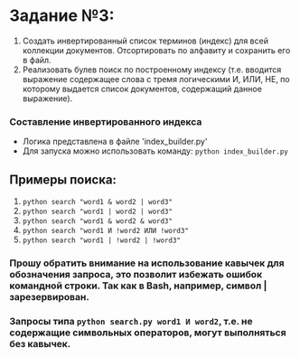 # Задание №3:
1. Создать инвертированный список терминов (индекс) для всей коллекции документов. Отсортировать по алфавиту и сохранить его в файл.
2. Реализовать булев поиск по построенному индексу (т.е. вводится выражение содержащее слова с тремя логическими И, ИЛИ, НЕ, по которому выдается список документов, содержащий данное выражение).

### Составление инвертированного индекса
- Логика представлена в файле 'index_builder.py'
- Для запуска можно использовать команду: ```python index_builder.py```

## Примеры поиска:
1. ``` python search "word1 & word2 | word3" ```
2. ```python search "word1 | word2 | word3" ```
3. ```python search "word1 & word2 & word3" ```
4. ```python search "word1 И !word2 ИЛИ !word3" ```
5. ```python search "word1 | !word2 | !word3" ```

### Прошу обратить внимание на использование кавычек для обозначения запроса, это позволит избежать ошибок командной строки. Так как в Bash, например, символ | зарезервирован.
### Запросы типа ```python search.py word1 И word2```, т.е. не содержащие символьных операторов, могут выполняться без кавычек.




